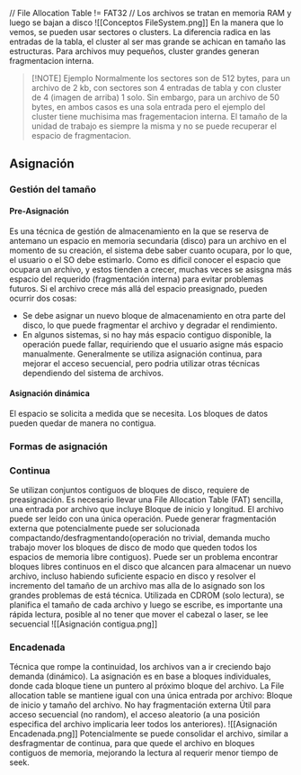 // File Allocation Table != FAT32
// Los archivos se tratan en memoria RAM y luego se bajan a disco
![[Conceptos FileSystem.png]]
En la manera que lo vemos, se pueden usar sectores o clusters. La diferencia radica en las entradas de la tabla, el cluster al ser mas grande se achican en tamaño las estructuras. Para archivos muy pequeños, cluster grandes generan fragmentacion interna.

> [!NOTE] Ejemplo
> Normalmente los sectores son de 512 bytes, para un archivo de 2 kb, con sectores son 4 entradas de tabla y con cluster de 4 (imagen de arriba) 1 solo. Sin embargo, para un archivo de 50 bytes, en ambos casos es una sola entrada pero el ejemplo del cluster tiene muchisima mas fragementacion interna. El tamaño de la unidad de  trabajo es siempre la misma y no se puede recuperar el espacio de fragmentacion.

## Asignación
### Gestión del tamaño
#### Pre-Asignación
Es una técnica de gestión de almacenamiento en la que se reserva de antemano un espacio en memoria secundaria (disco) para un archivo en el momento de su creación, el sistema debe saber cuanto ocupara, por lo que, el usuario o el SO debe estimarlo. Como es dificil conocer el espacio que ocupara un archivo, y estos tienden a crecer, muchas veces se asisgna más espacio del requerido (fragmentación interna) para evitar problemas futuros. 
Si el archivo crece más allá del espacio preasignado, pueden ocurrir dos cosas:
- Se debe asignar un nuevo bloque de almacenamiento en otra parte del disco, lo que puede fragmentar el archivo y degradar el rendimiento.
- En algunos sistemas, si no hay más espacio contiguo disponible, la operación puede fallar, requiriendo que el usuario asigne más espacio manualmente.
Generalmente se utiliza asignación continua, para mejorar el acceso secuencial, pero podria utilizar otras técnicas dependiendo del sistema de archivos.
#### Asignación dinámica
El espacio se solicita a medida que se necesita. Los bloques de datos pueden quedar de
manera no contigua. 

### Formas de asignación
### Continua
Se utilizan conjuntos contiguos de bloques de disco, requiere de preasignación. Es necesario llevar una File Allocation Table (FAT) sencilla, una entrada por archivo que incluye Bloque de inicio y longitud. El archivo puede ser leído con una única operación. Puede generar fragmentación externa que potencialmente puede ser solucionada compactando/desfragmentando(operación no trivial, demanda mucho trabajo mover los bloques de disco de modo que queden todos los espacios de memoria libre contiguos). Puede ser un problema encontrar bloques libres continuos en el disco que alcancen para almacenar un nuevo archivo, incluso habiendo suficiente espacio en disco y resolver el incremento del tamaño de un archivo mas alla de lo asignado son los grandes problemas de está técnica. Utilizada en CDROM (solo lectura), se planifica  el tamaño de cada archivo y luego se escribe, es importante una rápida lectura, posible al no tener que mover el cabezal o laser, se lee secuencial
![[Asignación contigua.png]]
### Encadenada
Técnica que rompe la continuidad, los archivos van a ir creciendo bajo demanda (dinámico). La asignación es en base a bloques individuales, donde cada bloque tiene un puntero al próximo bloque del archivo. La File allocation table se mantiene igual con una única entrada por archivo: Bloque de inicio y tamaño del archivo. No hay fragmentación externa
Útil para acceso secuencial (no random), el acceso aleatorio (a una posición especifica del archivo implicaria leer todos los anteriores).
![[Asignación Encadenada.png]]
Potencialmente se puede consolidar el archivo, similar a desfragmentar de continua, para que quede el archivo en bloques contiguos de memoria, mejorando la lectura al requerir menor tiempo de seek.